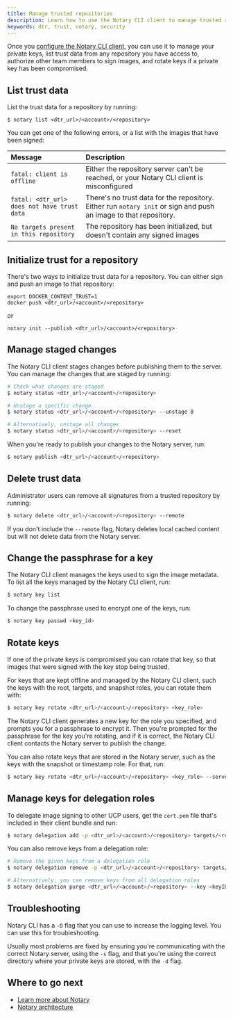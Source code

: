 ```yaml
---
title: Manage trusted repositories
description: Learn how to use the Notary CLI client to manage trusted repositories
keywords: dtr, trust, notary, security
---
```


Once you
[configure the Notary CLI client](../../access-dtr/configure-your-notary-client.md),
you can use it to manage your private keys, list trust data from any repository
you have access to, authorize other team members to sign images, and rotate
keys if a private key has been compromised.

## List trust data

List the trust data for a repository by running:

```none
$ notary list <dtr_url>/<account>/<repository>
```

You can get one of the following errors, or a list with the images that have
been signed:

| Message                                     | Description                                                                                                      |
|:--------------------------------------------|:-----------------------------------------------------------------------------------------------------------------|
| `fatal: client is offline`                  | Either the repository server can't be reached, or your Notary CLI client is misconfigured                        |
| `fatal: <dtr_url> does not have trust data` | There's no trust data for the repository. Either run `notary init` or sign and push an image to that repository. |
| `No targets present in this repository`     | The repository has been initialized, but doesn't contain any signed images                                       |

## Initialize trust for a repository

There's two ways to initialize trust data for a repository. You can either
sign and push an image to that repository:

```none
export DOCKER_CONTENT_TRUST=1
docker push <dtr_url>/<account>/<repository>
```

or

```
notary init --publish <dtr_url>/<account>/<repository>
```

## Manage staged changes

The Notary CLI client stages changes before publishing them to the server.
You can manage the changes that are staged by running:

```bash
# Check what changes are staged
$ notary status <dtr_url>/<account>/<repository>

# Unstage a specific change
$ notary status <dtr_url>/<account>/<repository> --unstage 0

# Alternatively, unstage all changes
$ notary status <dtr_url>/<account>/<repository> --reset
```

When you're ready to publish your changes to the Notary server, run:

```bash
$ notary publish <dtr_url>/<account>/<repository>
```

## Delete trust data

Administrator users can remove all signatures from a trusted repository by
running:

```bash
$ notary delete <dtr_url>/<account>/<repository> --remote
```

If you don't include the `--remote` flag, Notary deletes local cached content
but will not delete data from the Notary server.


## Change the passphrase for a key

The Notary CLI client manages the keys used to sign the image metadata. To
list all the keys managed by the Notary CLI client, run:

```bash
$ notary key list
```

To change the passphrase used to encrypt one of the keys, run:

```bash
$ notary key passwd <key_id>
```

## Rotate keys

If one of the private keys is compromised you can rotate that key, so that
images that were signed with the key stop being trusted.

For keys that are kept offline and managed by the Notary CLI client, such the
keys with the root, targets, and snapshot roles, you can rotate them with:

```bash
$ notary key rotate <dtr_url>/<account>/<repository> <key_role>
```

The Notary CLI client generates a new key for the role you specified, and
prompts you for a passphrase to encrypt it.
Then you're prompted for the passphrase for the key you're rotating, and if it
is correct, the Notary CLI client contacts the Notary server to publish the
change.

You can also rotate keys that are stored in the Notary server, such as the keys
with the snapshot or timestamp role. For that, run:

```bash
$ notary key rotate <dtr_url>/<account>/<repository> <key_role> --server-managed
```

## Manage keys for delegation roles

To delegate image signing to other UCP users, get the `cert.pem` file that's
included in their client bundle and run:

```bash
$ notary delegation add -p <dtr_url>/<account>/<repository> targets/<role> --all-paths user1.pem user2.pem
```

You can also remove keys from a delegation role:

```bash
# Remove the given keys from a delegation role
$ notary delegation remove -p <dtr_url>/<account>/<repository> targets/<role> <keyID1> <keyID2>

# Alternatively, you can remove keys from all delegation roles
$ notary delegation purge <dtr_url>/<account>/<repository> --key <keyID1> --key <keyID2>
```

## Troubleshooting

Notary CLI has a `-D` flag that you can use to increase the logging level. You
can use this for troubleshooting.

Usually most problems are fixed by ensuring you're communicating with the
correct Notary server, using the `-s` flag, and that you're using the correct
directory where your private keys are stored, with the `-d` flag.

## Where to go next

* [Learn more about Notary](/notary/advanced_usage.md)
* [Notary architecture](/notary/service_architecture.md)
